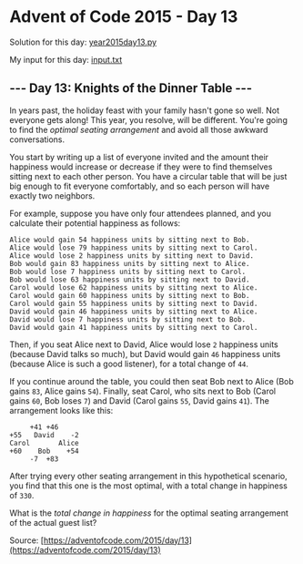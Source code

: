 # Advent of Code 2015 - Day 13

Solution for this day: [year2015day13.py](year2015/day13/year2015day13.py)

My input for this day: [input.txt](year2015/day13/input.txt)

## \--- Day 13: Knights of the Dinner Table ---

In years past, the holiday feast with your family hasn't gone so well. Not
everyone gets along! This year, you resolve, will be different. You're going
to find the _optimal seating arrangement_ and avoid all those awkward
conversations.

You start by writing up a list of everyone invited and the amount their
happiness would increase or decrease if they were to find themselves sitting
next to each other person. You have a circular table that will be just big
enough to fit everyone comfortably, and so each person will have exactly two
neighbors.

For example, suppose you have only four attendees planned, and you calculate
their potential happiness as follows:

    
    
    Alice would gain 54 happiness units by sitting next to Bob.
    Alice would lose 79 happiness units by sitting next to Carol.
    Alice would lose 2 happiness units by sitting next to David.
    Bob would gain 83 happiness units by sitting next to Alice.
    Bob would lose 7 happiness units by sitting next to Carol.
    Bob would lose 63 happiness units by sitting next to David.
    Carol would lose 62 happiness units by sitting next to Alice.
    Carol would gain 60 happiness units by sitting next to Bob.
    Carol would gain 55 happiness units by sitting next to David.
    David would gain 46 happiness units by sitting next to Alice.
    David would lose 7 happiness units by sitting next to Bob.
    David would gain 41 happiness units by sitting next to Carol.
    

Then, if you seat Alice next to David, Alice would lose `2` happiness units
(because David talks so much), but David would gain `46` happiness units
(because Alice is such a good listener), for a total change of `44`.

If you continue around the table, you could then seat Bob next to Alice (Bob
gains `83`, Alice gains `54`). Finally, seat Carol, who sits next to Bob
(Carol gains `60`, Bob loses `7`) and David (Carol gains `55`, David gains
`41`). The arrangement looks like this:

    
    
         +41 +46
    +55   David    -2
    Carol       Alice
    +60    Bob    +54
         -7  +83
    

After trying every other seating arrangement in this hypothetical scenario,
you find that this one is the most optimal, with a total change in happiness
of `330`.

What is the _total change in happiness_ for the optimal seating arrangement of
the actual guest list?



Source: [https://adventofcode.com/2015/day/13](https://adventofcode.com/2015/day/13)
